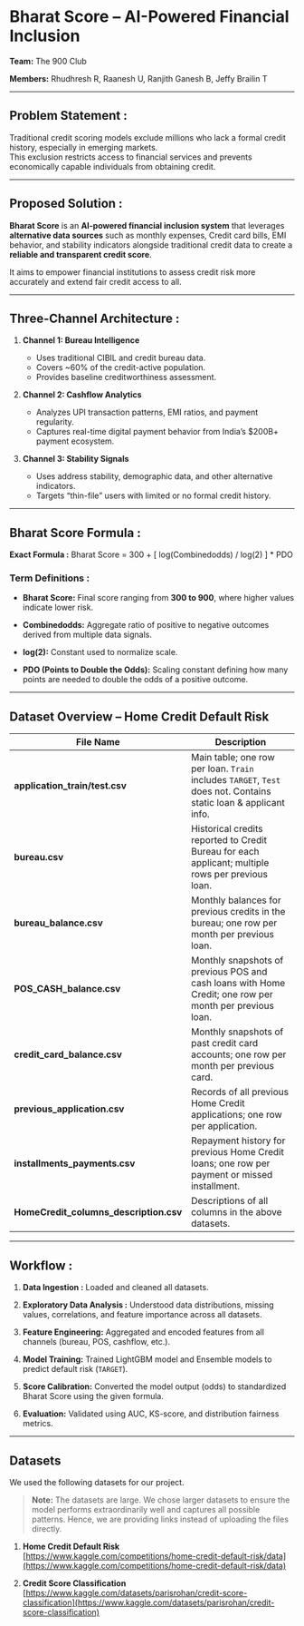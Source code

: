 # Bharat Score – AI-Powered Financial Inclusion 

**Team:** The 900 Club 

**Members:** Rhudhresh R, Raanesh U, Ranjith Ganesh B, Jeffy Brailin T  

---

## Problem Statement :
Traditional credit scoring models exclude millions who lack a formal credit history, especially in emerging markets.  
This exclusion restricts access to financial services and prevents economically capable individuals from obtaining credit.

---

## Proposed Solution :
**Bharat Score** is an **AI-powered financial inclusion system** that leverages **alternative data sources** such as monthly expenses, Credit card bills, EMI behavior, and stability indicators alongside traditional credit data to create a **reliable and transparent credit score**.

It aims to empower financial institutions to assess credit risk more accurately and extend fair credit access to all.

---

## Three-Channel Architecture :

1. **Channel 1: Bureau Intelligence**  
   - Uses traditional CIBIL and credit bureau data.  
   - Covers ~60% of the credit-active population.  
   - Provides baseline creditworthiness assessment.  

2. **Channel 2: Cashflow Analytics**  
   - Analyzes UPI transaction patterns, EMI ratios, and payment regularity.  
   - Captures real-time digital payment behavior from India’s $200B+ payment ecosystem.  

3. **Channel 3: Stability Signals**  
   - Uses address stability, demographic data, and other alternative indicators.  
   - Targets “thin-file” users with limited or no formal credit history.  

---

## Bharat Score Formula :

**Exact Formula :**  Bharat Score = 300 + [ log(Combinedodds) / log(2) ] * PDO


### Term Definitions :
- **Bharat Score:** Final score ranging from **300 to 900**, where higher values indicate lower risk.
  
- **Combinedodds:** Aggregate ratio of positive to negative outcomes derived from multiple data signals.
  
- **log(2):** Constant used to normalize scale.
  
- **PDO (Points to Double the Odds):** Scaling constant defining how many points are needed to double the odds of a positive outcome.

---

## Dataset Overview – Home Credit Default Risk

| File Name | Description |
|------------|-------------|
| **application_train/test.csv** | Main table; one row per loan. `Train` includes `TARGET`, `Test` does not. Contains static loan & applicant info. |
| **bureau.csv** | Historical credits reported to Credit Bureau for each applicant; multiple rows per previous loan. |
| **bureau_balance.csv** | Monthly balances for previous credits in the bureau; one row per month per previous loan. |
| **POS_CASH_balance.csv** | Monthly snapshots of previous POS and cash loans with Home Credit; one row per month per previous loan. |
| **credit_card_balance.csv** | Monthly snapshots of past credit card accounts; one row per month per previous card. |
| **previous_application.csv** | Records of all previous Home Credit applications; one row per application. |
| **installments_payments.csv** | Repayment history for previous Home Credit loans; one row per payment or missed installment. |
| **HomeCredit_columns_description.csv** | Descriptions of all columns in the above datasets. |

---

## Workflow :

1. **Data Ingestion :** Loaded and cleaned all datasets.

2. **Exploratory Data Analysis :** Understood data distributions, missing values, correlations, and feature importance across all datasets.  
  
3. **Feature Engineering:** Aggregated and encoded features from all channels (bureau, POS, cashflow, etc.).
   
4. **Model Training:** Trained LightGBM model and Ensemble models to predict default risk (`TARGET`).
   
5. **Score Calibration:** Converted the model output (odds) to standardized Bharat Score using the given formula.
   
6. **Evaluation:** Validated using AUC, KS-score, and distribution fairness metrics.

---

## Datasets

We used the following datasets for our project.  

> **Note:** The datasets are large. We chose larger datasets to ensure the model performs extraordinarily well and captures all possible patterns. Hence, we are providing links instead of uploading the files directly.  

1. **Home Credit Default Risk**  
   [https://www.kaggle.com/competitions/home-credit-default-risk/data](https://www.kaggle.com/competitions/home-credit-default-risk/data)  

2. **Credit Score Classification**  
   [https://www.kaggle.com/datasets/parisrohan/credit-score-classification](https://www.kaggle.com/datasets/parisrohan/credit-score-classification)







